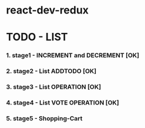 # react-dev-redux
# TODO - LIST
### 1. stage1 - INCREMENT and DECREMENT [OK]
### 2. stage2 - List ADDTODO [OK]
### 3. stage3 - List OPERATION [OK]
### 4. stage4 - List VOTE OPERATION [OK]
### 5. stage5 - Shopping-Cart
